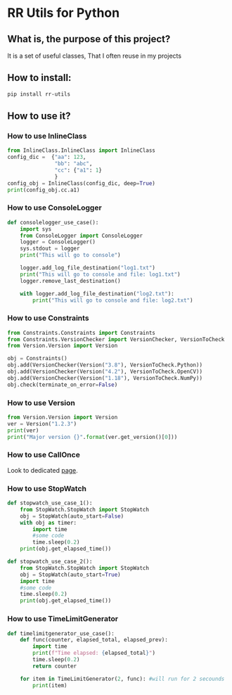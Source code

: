 # RR Utils for Python

## What is, the purpose of this project?
It is a set of useful classes, That I often reuse in my projects

## How to install:
```bash
pip install rr-utils
```

## How to use it?
### How to use InlineClass
```python
from InlineClass.InlineClass import InlineClass
config_dic =  {"aa": 123, 
               "bb": "abc", 
               "cc": {"a1": 1}
               }
config_obj = InlineClass(config_dic, deep=True)
print(config_obj.cc.a1)
```

### How to use ConsoleLogger
```python
def consolelogger_use_case():
    import sys
    from ConsoleLogger import ConsoleLogger
    logger = ConsoleLogger()
    sys.stdout = logger
    print("This will go to console")

    logger.add_log_file_destination("log1.txt")
    print("This will go to console and file: log1.txt")
    logger.remove_last_destination()

    with logger.add_log_file_destination("log2.txt"):
        print("This will go to console and file: log2.txt")
```

### How to use Constraints
```python
from Constraints.Constraints import Constraints
from Constraints.VersionChecker import VersionChecker, VersionToCheck
from Version.Version import Version

obj = Constraints()
obj.add(VersionChecker(Version("3.8"), VersionToCheck.Python))
obj.add(VersionChecker(Version("4.2"), VersionToCheck.OpenCV))
obj.add(VersionChecker(Version("1.18"), VersionToCheck.NumPy))
obj.check(terminate_on_error=False)
```

### How to use Version
```python
from Version.Version import Version
ver = Version("1.2.3")
print(ver)
print("Major version {}".format(ver.get_version()[0]))
```

### How to use CallOnce
Look to dedicated [page](https://github.com/RobertOlechowski/RR_Utils_Python/blob/master/doc/callonce/README.md). 


### How to use StopWatch
```python
def stopwatch_use_case_1():
    from StopWatch.StopWatch import StopWatch
    obj = StopWatch(auto_start=False)
    with obj as timer:
        import time
        #some code
        time.sleep(0.2)
    print(obj.get_elapsed_time())
```

```python
def stopwatch_use_case_2():
    from StopWatch.StopWatch import StopWatch
    obj = StopWatch(auto_start=True)
    import time
    #some code
    time.sleep(0.2)
    print(obj.get_elapsed_time())
```

### How to use TimeLimitGenerator
```python
def timelimitgenerator_use_case():
    def func(counter, elapsed_total, elapsed_prev):
        import time
        print(f"Time elapsed: {elapsed_total}")
        time.sleep(0.2)
        return counter

    for item in TimeLimitGenerator(2, func): #will run for 2 secounds
        print(item)
```




